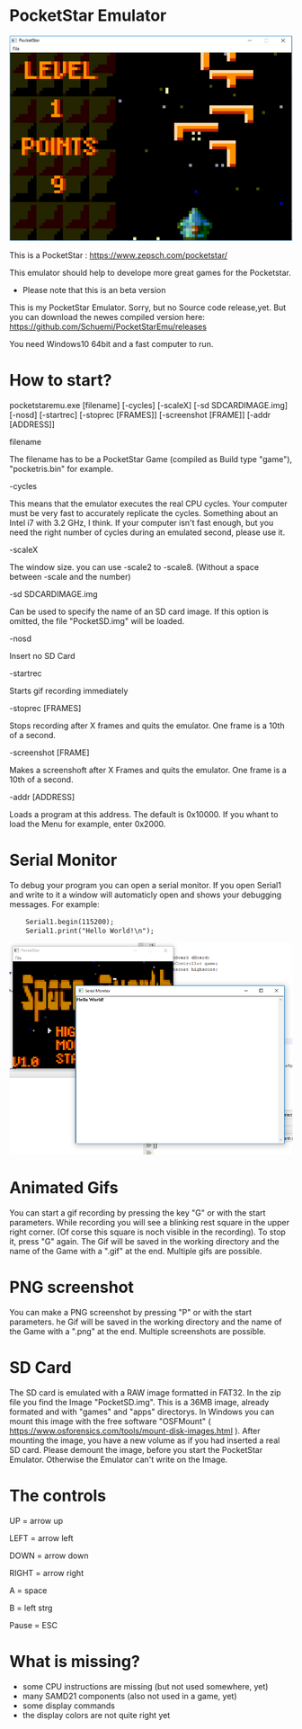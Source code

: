 # PocketStar Emulator


![PocketStarEmulator](https://raw.githubusercontent.com/Schuemi/PocketStarEmu/master/PocketStar.PNG)

This is a PocketStar : https://www.zepsch.com/pocketstar/

This emulator should help to develope more great games for the Pocketstar. 


- Please note that this is an beta version

This is my PocketStar Emulator. Sorry, but no Source code release,yet. But you can download the newes compiled version here: https://github.com/Schuemi/PocketStarEmu/releases

You need Windows10 64bit and a fast computer to run.

# How to start?

pocketstaremu.exe [filename] [-cycles] [-scaleX] [-sd SDCARDIMAGE.img] [-nosd] [-startrec] [-stoprec [FRAMES]] [-screenshot [FRAME]] [-addr [ADDRESS]] 

filename 

  The filename has to be a PocketStar Game (compiled as Build type "game"),  "pocketris.bin" for example.
  
-cycles

  This means that the emulator executes the real CPU cycles. Your computer must be very fast to accurately replicate the cycles. Something about an Intel i7 with 3.2 GHz, I think. If your computer isn't fast enough, but you need the right number of cycles during an emulated second, please use it. 
  
 -scaleX
 
  The window size. you can use -scale2 to -scale8. (Without a space between -scale and the number)
  
  -sd SDCARDIMAGE.img
  
  Can be used to specify the name of an SD card image. If this option is omitted, the file "PocketSD.img" will be loaded.
  
  -nosd
  
  Insert no SD Card
  
  -startrec
  
  Starts gif recording immediately
  
  -stoprec [FRAMES]
  
  Stops recording after X frames and quits the emulator. One frame is a 10th of a second.
  
  -screenshot [FRAME]
  
  Makes a screenshoft after X Frames and quits the emulator. One frame is a 10th of a second.
  
  -addr [ADDRESS]
  
  Loads a program at this address. The default is 0x10000. If you whant to load the Menu for example, enter 0x2000.
  
  # Serial Monitor
  
  To debug your program you can open a serial monitor. If you open Serial1 and write to it a window will automaticly open and shows your debugging messages.
  For example:
  ```
      Serial1.begin(115200);
      Serial1.print("Hello World!\n");
  ```
  
  ![SerialMonitor](https://raw.githubusercontent.com/Schuemi/PocketStarEmu/master/sm.PNG)
  
  # Animated Gifs
  
 
 You can start a gif recording by pressing the key "G" or with the start parameters. While recording you will see a blinking rest square in the upper right corner. (Of corse this square is noch visible in the recording). To stop it, press "G" again. The Gif will be saved in the working directory and the name of the Game with a ".gif" at the end. Multiple gifs are possible.
 
 # PNG screenshot
 
 You can make a PNG screenshot by pressing "P" or with the start parameters. he Gif will be saved in the working directory and the name of the Game with a ".png" at the end. Multiple screenshots are possible.
  
  
  # SD Card
  
  The SD card is emulated with a RAW image formatted in FAT32. In the zip file you find the Image "PocketSD.img". This is a 36MB image, already formated and with "games" and "apps" directorys. In Windows you can mount this image with the free software "OSFMount" ( https://www.osforensics.com/tools/mount-disk-images.html ). After mounting the image, you have a new volume as if you had inserted a real SD card. Please demount the image, before you start the PocketStar Emulator. Otherwise the Emulator can't write on the Image.
  
  # The controls
  UP = arrow up
  
  LEFT = arrow left
  
  DOWN = arrow down
  
  RIGHT = arrow right
  
  A = space
  
  B = left strg
  
  Pause = ESC
  
  
  
  # What is missing?
  - some CPU instructions are missing (but not used somewhere, yet)
  - many SAMD21 components (also not used in a game, yet)
  - some display commands
  - the display colors are not quite right yet
  
  
